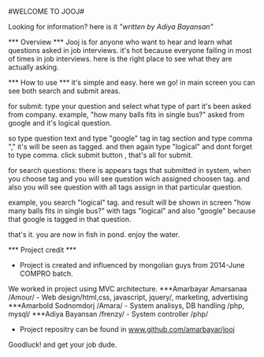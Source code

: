 #WELCOME TO JOOJ#

Looking for information? here is it 
<em>"written by Adiya Bayansan"</em>

*** Overview ***
Jooj is for anyone who want to hear and learn what questions asked in job interviews. it's hot because everyone failing in most of times in job interviews.
here is the right place to see what they are actually asking.


*** How to use ***
it's simple and easy.
here we go!
in main screen you can see both search and submit areas.

for submit:
type your question and select what type of part it's been asked from company.
example, "how many balls fits in single bus?" asked from google and it's logical question.

so type question text and type "google" tag in tag section and type comma "," it's will be seen as tagged. and then again type "logical" and dont forget to type comma.
click submit button , that's all for submit.


for search questions:
there is appears tags that submitted in system, when you choose tag and you will see question wich assigned choosen tag. and also you will see question with all tags assign in that particular question.

example, you search "logical" tag. and result will be shown in screen "how many balls fits in single bus?" with tags "logical" and also "google" because that google is tagged in that question. 

that's it. you are now in fish in pond. enjoy the water. 



*** Project credit ***

- Project is created and influenced by mongolian guys from 2014-June COMPRO batch.


We worked in project using MVC architecture. 
***Amarbayar Amarsanaa /Amour/ - Web design/html,css, javascript, jquery/, marketing, advertising 
***Amarbold Sodnomdorj /Amara/ - System analisys, DB handling /php, mysql/
***Adiya Bayansan /frenzy/ - System controller /php/


- Project repositry can be found in www.github.com/amarbayar/jooj


Goodluck! and get your job dude.

